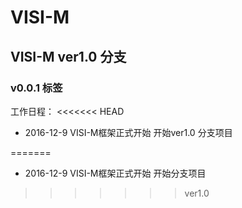 # VISI-M 

## VISI-M ver1.0 分支
                                         
### v0.0.1 标签

工作日程：
<<<<<<< HEAD
* 2016-12-9 VISI-M框架正式开始  开始ver1.0 分支项目


  
=======
* 2016-12-9 VISI-M框架正式开始 开始分支项目
>>>>>>> ver1.0
